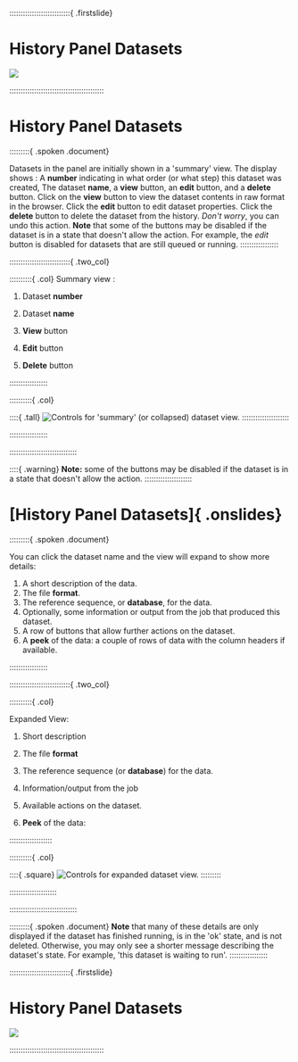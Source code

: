 


:::::::::::::::::::::::::::{ .firstslide}
# History Panel Datasets

![](src/Images/galaxy_logos_all.png)


::::::::::::::::::::::::::::::::::::::::::


# History Panel Datasets

:::::::::{ .spoken .document}

Datasets in the panel are initially shown in a 'summary' view. The display shows : A <b>number</b> indicating in what order (or what step) this dataset was created, The dataset <b>name</b>, a <b>view</b> button, an <b>edit</b> button, and a <b>delete</b> button. Click on the <b>view</b> button to view the dataset contents in raw format in the browser. Click the <b>edit</b> button to edit dataset properties. Click the <b>delete</b> button to delete the dataset from the history. <i>Don't worry</i>, you can undo this action.
<b>Note</b> that some of the buttons may be disabled if the dataset is in a state that doesn't allow the
action. For example, the <i>edit</i> button is disabled for datasets that are still queued or running.
:::::::::::::::::

:::::::::::::::::::::::::::{ .two_col}

::::::::::{ .col}
Summary view :

   1. Dataset **number**

   2. Dataset **name**

   3. **View** button

   4. **Edit** button

   5. **Delete** button


:::::::::::::::::

::::::::::{ .col}

::::{ .tall}
![Controls for 'summary' (or collapsed) dataset view.](src/Images/summary.png "Controls for 'summary' (or collapsed) dataset view")
:::::::::::::::::::::

:::::::::::::::::


::::::::::::::::::::::::::::::

::::{ .warning}
**Note:** some of the buttons may be disabled if the dataset is in a state that doesn't allow the
action.
:::::::::::::::::::::

# [History Panel Datasets]{ .onslides}

:::::::::{ .spoken .document}

You can click the dataset name and the view will expand to show more details:
1. A short description of the data.
2. The file <b>format</b>.
3. The reference sequence, or <b>database</b>, for the data.
4. Optionally, some information or output from the job that produced this dataset.
5. A row of buttons that allow further actions on the dataset.
6. A <b>peek</b> of the data: a couple of rows of data with the column headers if available.

:::::::::::::::::

:::::::::::::::::::::::::::{ .two_col}

::::::::::{ .col}

Expanded View:

1. Short description

2. The file **format**

3. The reference sequence (or **database**) for the data.

4. Information/output from the job

5. Available actions on the dataset.

6. **Peek** of the data:


:::::::::::::::::::


::::::::::{ .col}

::::{ .square}
![Controls for expanded dataset view.](src/Images/details.png "Controls for expanded dataset view.")
:::::::::

:::::::::::::::::::::


::::::::::::::::::::::::::::::

:::::::::{ .spoken .document}
<b>Note</b> that many of these details are only displayed if the dataset has finished running, is in the 'ok' state, and is not deleted. Otherwise, you may only see a shorter message describing the dataset's state.  For example,  'this dataset is waiting to run'.
:::::::::::::::::




:::::::::::::::::::::::::::{ .firstslide}
# History Panel Datasets

![](src/Images/galaxy_logos_all.png)


::::::::::::::::::::::::::::::::::::::::::
